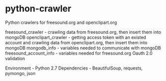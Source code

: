 # python-crawler
Python crawlers for freesound.org and openclipart.org

freesound_crawler 			- crawling data from freesound.org, then insert them into mongoDB
openclipart_crawler 		- getting access token with an existed account and crawling data from openclipart.org, then insert them into 																mongoDB
mongodb_info 						- variables needed to communicate with mongoDB
freesound_account_info 	- variables needed for freesound.org Oauth 2.0 validation

Environment 	- Python 2.7
Dependencies 	- BeautifulSoup, requests, pymongo, json
